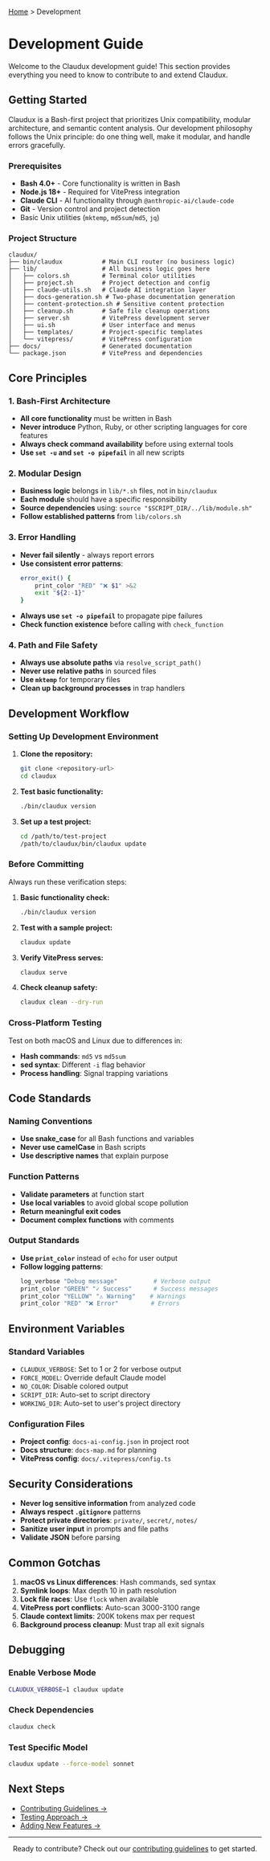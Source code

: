 [Home](/) > Development

# Development Guide

Welcome to the Claudux development guide! This section provides everything you need to know to contribute to and extend Claudux.

## Getting Started

Claudux is a Bash-first project that prioritizes Unix compatibility, modular architecture, and semantic content analysis. Our development philosophy follows the Unix principle: do one thing well, make it modular, and handle errors gracefully.

### Prerequisites

- **Bash 4.0+** - Core functionality is written in Bash
- **Node.js 18+** - Required for VitePress integration
- **Claude CLI** - AI functionality through `@anthropic-ai/claude-code`
- **Git** - Version control and project detection
- Basic Unix utilities (`mktemp`, `md5sum`/`md5`, `jq`)

### Project Structure

```
claudux/
├── bin/claudux           # Main CLI router (no business logic)
├── lib/                  # All business logic goes here
│   ├── colors.sh         # Terminal color utilities
│   ├── project.sh        # Project detection and config
│   ├── claude-utils.sh   # Claude AI integration layer
│   ├── docs-generation.sh # Two-phase documentation generation
│   ├── content-protection.sh # Sensitive content protection
│   ├── cleanup.sh        # Safe file cleanup operations
│   ├── server.sh         # VitePress development server
│   ├── ui.sh             # User interface and menus
│   ├── templates/        # Project-specific templates
│   └── vitepress/        # VitePress configuration
├── docs/                 # Generated documentation
└── package.json          # VitePress and dependencies
```

## Core Principles

### 1. Bash-First Architecture

- **All core functionality** must be written in Bash
- **Never introduce** Python, Ruby, or other scripting languages for core features
- **Always check command availability** before using external tools
- **Use `set -u` and `set -o pipefail`** in all new scripts

### 2. Modular Design

- **Business logic** belongs in `lib/*.sh` files, not in `bin/claudux`
- **Each module** should have a specific responsibility
- **Source dependencies** using: `source "$SCRIPT_DIR/../lib/module.sh"`
- **Follow established patterns** from `lib/colors.sh`

### 3. Error Handling

- **Never fail silently** - always report errors
- **Use consistent error patterns**:
  ```bash
  error_exit() {
      print_color "RED" "❌ $1" >&2
      exit "${2:-1}"
  }
  ```
- **Always use `set -o pipefail`** to propagate pipe failures
- **Check function existence** before calling with `check_function`

### 4. Path and File Safety

- **Always use absolute paths** via `resolve_script_path()`
- **Never use relative paths** in sourced files
- **Use `mktemp`** for temporary files
- **Clean up background processes** in trap handlers

## Development Workflow

### Setting Up Development Environment

1. **Clone the repository:**
   ```bash
   git clone <repository-url>
   cd claudux
   ```

2. **Test basic functionality:**
   ```bash
   ./bin/claudux version
   ```

3. **Set up a test project:**
   ```bash
   cd /path/to/test-project
   /path/to/claudux/bin/claudux update
   ```

### Before Committing

Always run these verification steps:

1. **Basic functionality check:**
   ```bash
   ./bin/claudux version
   ```

2. **Test with a sample project:**
   ```bash
   claudux update
   ```

3. **Verify VitePress serves:**
   ```bash
   claudux serve
   ```

4. **Check cleanup safety:**
   ```bash
   claudux clean --dry-run
   ```

### Cross-Platform Testing

Test on both macOS and Linux due to differences in:
- **Hash commands**: `md5` vs `md5sum`
- **sed syntax**: Different `-i` flag behavior
- **Process handling**: Signal trapping variations

## Code Standards

### Naming Conventions

- **Use snake_case** for all Bash functions and variables
- **Never use camelCase** in Bash scripts
- **Use descriptive names** that explain purpose

### Function Patterns

- **Validate parameters** at function start
- **Use local variables** to avoid global scope pollution
- **Return meaningful exit codes**
- **Document complex functions** with comments

### Output Standards

- **Use `print_color`** instead of `echo` for user output
- **Follow logging patterns**:
  ```bash
  log_verbose "Debug message"          # Verbose output
  print_color "GREEN" "✓ Success"      # Success messages
  print_color "YELLOW" "⚠️ Warning"    # Warnings
  print_color "RED" "❌ Error"         # Errors
  ```

## Environment Variables

### Standard Variables

- `CLAUDUX_VERBOSE`: Set to 1 or 2 for verbose output
- `FORCE_MODEL`: Override default Claude model
- `NO_COLOR`: Disable colored output
- `SCRIPT_DIR`: Auto-set to script directory
- `WORKING_DIR`: Auto-set to user's project directory

### Configuration Files

- **Project config**: `docs-ai-config.json` in project root
- **Docs structure**: `docs-map.md` for planning
- **VitePress config**: `docs/.vitepress/config.ts`

## Security Considerations

- **Never log sensitive information** from analyzed code
- **Always respect `.gitignore`** patterns
- **Protect private directories**: `private/`, `secret/`, `notes/`
- **Sanitize user input** in prompts and file paths
- **Validate JSON** before parsing

## Common Gotchas

1. **macOS vs Linux differences**: Hash commands, sed syntax
2. **Symlink loops**: Max depth 10 in path resolution
3. **Lock file races**: Use `flock` when available
4. **VitePress port conflicts**: Auto-scan 3000-3100 range
5. **Claude context limits**: 200K tokens max per request
6. **Background process cleanup**: Must trap all exit signals

## Debugging

### Enable Verbose Mode
```bash
CLAUDUX_VERBOSE=1 claudux update
```

### Check Dependencies
```bash
claudux check
```

### Test Specific Model
```bash
claudux update --force-model sonnet
```

## Next Steps

- [Contributing Guidelines →](contributing)
- [Testing Approach →](testing) 
- [Adding New Features →](adding-features)

---

<p align="center">
  Ready to contribute? Check out our <a href="contributing">contributing guidelines</a> to get started.
</p>